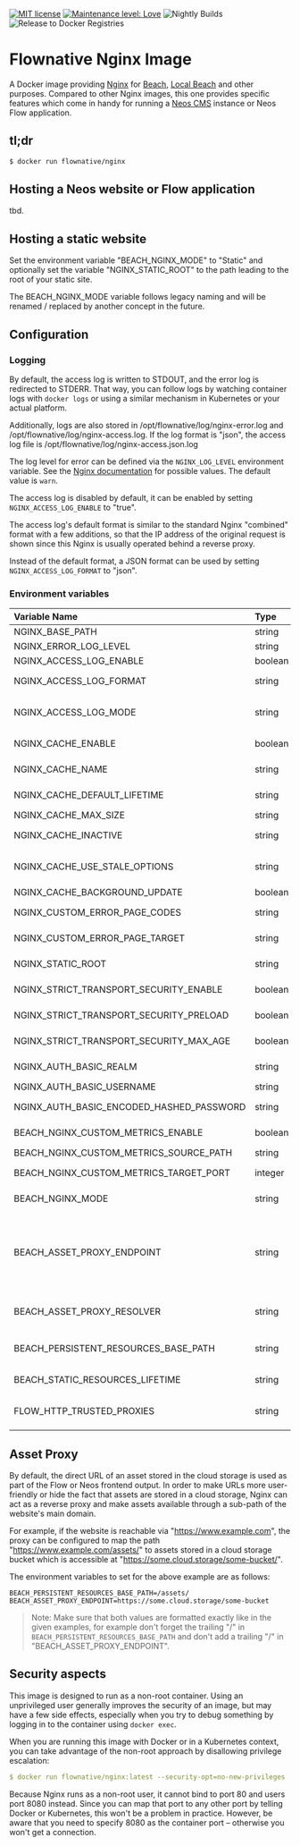 [![MIT license](http://img.shields.io/badge/license-MIT-brightgreen.svg)](http://opensource.org/licenses/MIT)
[![Maintenance level: Love](https://img.shields.io/badge/maintenance-%E2%99%A1%E2%99%A1%E2%99%A1-ff69b4.svg)](https://www.flownative.com/en/products/open-source.html)
![Nightly Builds](https://github.com/flownative/docker-nginx/workflows/Nightly%20Builds/badge.svg)
![Release to Docker Registries](https://github.com/flownative/docker-nginx/workflows/Release%20to%20Docker%20Registries/badge.svg)

# Flownative Nginx Image

A Docker image providing [Nginx](https://nginx.org) for [Beach](https://www.flownative.com/beach),
[Local Beach](https://www.flownative.com/localbeach) and other purposes. Compared to other
Nginx images, this one provides specific features which come in handy for running a
[Neos CMS](https://www.neos.io) instance or Neos Flow application.

## tl;dr

```bash
$ docker run flownative/nginx
```

## Hosting a Neos website or Flow application

tbd.

## Hosting a static website

Set the environment variable "BEACH_NGINX_MODE" to "Static" and
optionally set the variable "NGINX_STATIC_ROOT" to the path leading to
the root of your static site.

The BEACH_NGINX_MODE variable follows legacy naming and will be renamed
/ replaced by another concept in the future.

## Configuration

### Logging

By default, the access log is written to STDOUT, and the error log is
redirected to STDERR. That way, you can follow logs by watching
container logs with `docker logs` or using a similar mechanism in
Kubernetes or your actual platform.

Additionally, logs are also stored in /opt/flownative/log/nginx-error.log
and /opt/flownative/log/nginx-access.log. If the log format is "json",
the access log file is /opt/flownative/log/nginx-access.json.log

The log level for error can be defined via the `NGINX_LOG_LEVEL`
environment variable. See the
[Nginx documentation](https://docs.nginx.com/nginx/admin-guide/monitoring/logging/)
for possible values. The default value is `warn`.

The access log is disabled by default, it can be enabled by setting 
`NGINX_ACCESS_LOG_ENABLE` to "true". 

The access log's default format is similar to the standard Nginx
"combined" format with a few additions, so that the IP address of
the original request is shown since this Nginx is usually operated
behind a reverse proxy.

Instead of the default format, a JSON format can be used by setting
`NGINX_ACCESS_LOG_FORMAT` to "json".

### Environment variables

| Variable Name                            | Type    | Default                               | Description                                                                                                                                                                                                       |
|:-----------------------------------------|:--------|:--------------------------------------|:------------------------------------------------------------------------------------------------------------------------------------------------------------------------------------------------------------------|
| NGINX_BASE_PATH                          | string  | /opt/flownative/nginx                 | Base path for Nginx                                                                                                                                                                                               |
| NGINX_ERROR_LOG_LEVEL                    | string  | warn                                  | Nginx log level (see [documentation](https://docs.nginx.com/nginx/admin-guide/monitoring/logging/))                                                                                                               |
| NGINX_ACCESS_LOG_ENABLE                  | boolean | no                                    | Nginx log level (see [documentation](https://docs.nginx.com/nginx/admin-guide/monitoring/logging/))                                                                                                               |
| NGINX_ACCESS_LOG_FORMAT                  | string  | default                               | Format of the access log; possible values are "default" and "json"                                                                                                                                                |
| NGINX_ACCESS_LOG_MODE                    | string  | dynamic                               | Defines which requests should be logged: "dynamic" only logs dynamic requests to PHP, "all" also includes requests to static files                                                                                |
| NGINX_CACHE_ENABLE                       | boolean | no                                    | If the FastCGI cache should be enabled; see section about caching                                                                                                                                                 |
| NGINX_CACHE_NAME                         | string  | application                           | Name of the memory zone Nginx should use for caching                                                                                                                                                              |
| NGINX_CACHE_DEFAULT_LIFETIME             | string  | 5s                                    | Default cache lifetime to use when caching is enabled                                                                                                                                                             |
| NGINX_CACHE_MAX_SIZE                     | string  | 1024m                                 | Maximum memory size for the FastCGI cache                                                                                                                                                                         |
| NGINX_CACHE_INACTIVE                     | string  | 1h                                    | Time after which cache entries are removed automatically                                                                                                                                                          |
| NGINX_CACHE_USE_STALE_OPTIONS            | string  | updating error timeout invalid_header | Options to pass to the `fastcgi_cache_use_stale` directive                                                                                                                                                        |
| NGINX_CACHE_BACKGROUND_UPDATE            | boolean | off                                   | If background updates should be enabled                                                                                                                                                                           |
| NGINX_CUSTOM_ERROR_PAGE_CODES            | string  | 500 501 502 503                       | FastCGI error codes which should redirect to the custom error page                                                                                                                                                |
| NGINX_CUSTOM_ERROR_PAGE_TARGET           | string  |                                       | Upstream URL to use for custom FastCGI error pages                                                                                                                                                                |
| NGINX_STATIC_ROOT                        | string  | /var/www/html                         | Document root path for when BEACH_NGINX_MODE is "Static"                                                                                                                                                          |
| NGINX_STRICT_TRANSPORT_SECURITY_ENABLE   | boolean | no                                    | If Strict-Transport-Security headers should be sent (HSTS)                                                                                                                                                        |
| NGINX_STRICT_TRANSPORT_SECURITY_PRELOAD  | boolean | no                                    | If site should be added to list of HTTPS-only sites by Google and others                                                                                                                                          |
| NGINX_STRICT_TRANSPORT_SECURITY_MAX_AGE  | boolean | 31536000                              | Maxmimum age for Strict-Transport-Security header, if enabled                                                                                                                                                     |
| NGINX_AUTH_BASIC_REALM                   | string  | off                                   | Realm for HTTP Basic Authentication; if "off", authentication is disabled                                                                                                                                         |
| NGINX_AUTH_BASIC_USERNAME                | string  |                                       | Username for HTTP Basic Authentication                                                                                                                                                                            |
| NGINX_AUTH_BASIC_ENCODED_HASHED_PASSWORD | string  |                                       | Base64-encoded hashed password (using httpasswd) for HTTP Basic Authentication                                                                                                                                    |
| BEACH_NGINX_CUSTOM_METRICS_ENABLE        | boolean | no                                    | If support for a custom metrics endpoint should be enabled                                                                                                                                                        |
| BEACH_NGINX_CUSTOM_METRICS_SOURCE_PATH   | string  | /metrics                              | Path where metrics are located                                                                                                                                                                                    |
| BEACH_NGINX_CUSTOM_METRICS_TARGET_PORT   | integer | 8082                                  | Port at which Nginx should listen to provide the metrics for scraping                                                                                                                                             |
| BEACH_NGINX_MODE                         | string  | Flow                                  | Either "Flow" or "Static"; this variable is going to be renamed in the future                                                                                                                                     |
| BEACH_ASSET_PROXY_ENDPOINT               | string  |                                       | Endpoint of a cloud storage frontend to use for proxying requests to Flow persistent resources. Requires BEACH_PERSISTENT_RESOURCES_BASE_PATH to be set. Example: "https://assets.flownative.com/example-bucket/" |
| BEACH_ASSET_PROXY_RESOLVER               | string  | 8.8.8.8                               | IP address of a DNS server to use for resolving domains when proxying assets. Set this to 127.0.0.11 when using Local Beach.                                                                                      |
| BEACH_PERSISTENT_RESOURCES_BASE_PATH     | string  |                                       | Base path of URLs pointing to Flow persistent resources; example: "https://www.flownative.com/assets/"                                                                                                            |
| BEACH_STATIC_RESOURCES_LIFETIME          | string  | 30d                                   | Expiration time for static resources; examples: "3600s" or "7d" or "max"                                                                                                                                          |
| FLOW_HTTP_TRUSTED_PROXIES                | string  | 10.0.0.0/8                            | Nginx passes FLOW_HTTP_TRUSTED_PROXIES to the virtual host using the value of this variable                                                                                                                       |

## Asset Proxy

By default, the direct URL of an asset stored in the cloud storage is used as 
part of the Flow or Neos frontend output. In order to make URLs more 
user-friendly or hide the fact that assets are stored in a cloud storage, 
Nginx can act as a reverse proxy and make assets available through a 
sub-path of the website's main domain.

For example, if the website is reachable via "https://www.example.com", the 
proxy can be configured to map the path "https://www.example.com/assets/" to 
assets stored in a cloud storage bucket which is accessible at 
"https://some.cloud.storage/some-bucket/".

The environment variables to set for the above example are as follows:

```
BEACH_PERSISTENT_RESOURCES_BASE_PATH=/assets/
BEACH_ASSET_PROXY_ENDPOINT=https://some.cloud.storage/some-bucket
```

> Note: Make sure that both values are formatted exactly like in the given 
> examples, for example don't forget the trailing "/" in 
> `BEACH_PERSISTENT_RESOURCES_BASE_PATH` and don't add a trailing "/" in 
> "BEACH_ASSET_PROXY_ENDPOINT". 

## Security aspects

This image is designed to run as a non-root container. Using an
unprivileged user generally improves the security of an image, but may
have a few side effects, especially when you try to debug something by
logging in to the container using `docker exec`.

When you are running this image with Docker or in a Kubernetes context,
you can take advantage of the non-root approach by disallowing privilege
escalation:

```yaml
$ docker run flownative/nginx:latest --security-opt=no-new-privileges
```

Because Nginx runs as a non-root user, it cannot bind to port 80 and
users port 8080 instead. Since you can map that port to any other port
by telling Docker or Kubernetes, this won't be a problem in practice.
However, be aware that you need to specify 8080 as the container port –
otherwise you won't get a connection.
